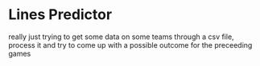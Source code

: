 # Lines Predictor

really just trying to get some data on some teams through a csv file, process it and try to come up with a possible outcome for the preceeding games
